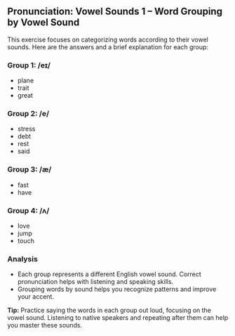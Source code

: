 ## Pronunciation: Vowel Sounds 1 – Word Grouping by Vowel Sound

This exercise focuses on categorizing words according to their vowel sounds. Here are the answers and a brief explanation for each group:

### Group 1: /eɪ/
- plane
- trait
- great

### Group 2: /e/
- stress
- debt
- rest
- said

### Group 3: /æ/
- fast
- have

### Group 4: /ʌ/
- love
- jump
- touch

### Analysis
- Each group represents a different English vowel sound. Correct pronunciation helps with listening and speaking skills.
- Grouping words by sound helps you recognize patterns and improve your accent.

**Tip:**
Practice saying the words in each group out loud, focusing on the vowel sound. Listening to native speakers and repeating after them can help you master these sounds.
